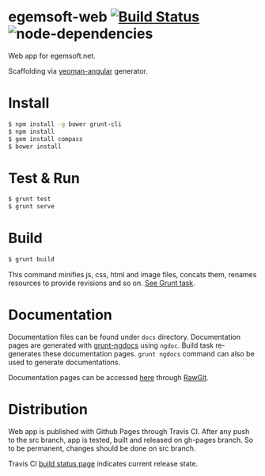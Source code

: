 egemsoft-web [![Build Status](https://travis-ci.org/egemsoft/egemsoft-web.svg?branch=src)](https://travis-ci.org/egemsoft/egemsoft-web) ![node-dependencies](https://david-dm.org/egemsoft/egemsoft-web.png)
============

Web app for egemsoft.net.

Scaffolding via [yeoman-angular](https://github.com/yeoman/generator-angular) generator.

Install
=======
```bash
$ npm install -g bower grunt-cli 
$ npm install  
$ gem install compass  
$ bower install  
```

Test & Run
===========
```bash
$ grunt test
$ grunt serve
```  

Build
=====
```bash 
$ grunt build
```
This command minifies js, css, html and image files, concats them, renames resources to provide revisions and so on. [See Grunt task](https://github.com/egemsoft/egemsoft-web/blob/src/Gruntfile.js#L429-L444). 

Documentation
=============
Documentation files can be found under `docs` directory. Documentation pages are generated with [grunt-ngdocs](https://github.com/m7r/grunt-ngdocs) using `ngdoc`. Build task re-generates these documentation pages. `grunt ngdocs` command can also be used to generate documentations.

Documentation pages can be accessed [here](https://rawgit.com/egemsoft/egemsoft-web/src/docs/index.html) through [RawGit](http://rawgit.com).

Distribution
============
Web app is published with Github Pages through Travis CI. After any push to the src branch, app is tested, built and released on gh-pages branch. So to be permanent, changes should be done on src branch.

Travis CI [build status page](https://travis-ci.org/egemsoft/egemsoft-web) indicates current release state.
